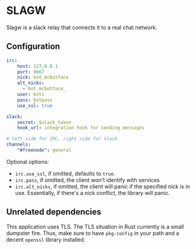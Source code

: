 # SLAGW
Slagw is a slack relay that connects it to a real chat network.

## Configuration
```yaml
irc:
    host: 127.0.0.1
    port: 6667
    nick: bot_mcbotface
    alt_nicks:
      - bot_mcbotface_
    user: bots
    pass: botpass
    use_ssl: true

slack:
    secret: $slack_token
    hook_url: integration hook for sending messages

# left side for IRC, right side for slack
channels:
    "#freenode": general
```
Optional options:
* `irc.use_ssl`, if omitted, defaults to `true`.
* `irc.pass`, if omitted, the client won't identify with services
* `irc.alt_nicks`, if omitted, the client will panic if the specified nick is
in use. Essentially, if there's a nick conflict, the library will panic.

## Unrelated dependencies
This application uses TLS. The TLS situation in Rust currently is a small
dumpster fire. Thus, make sure to have `pkg-config` in your path and a decent
`openssl` library installed.

